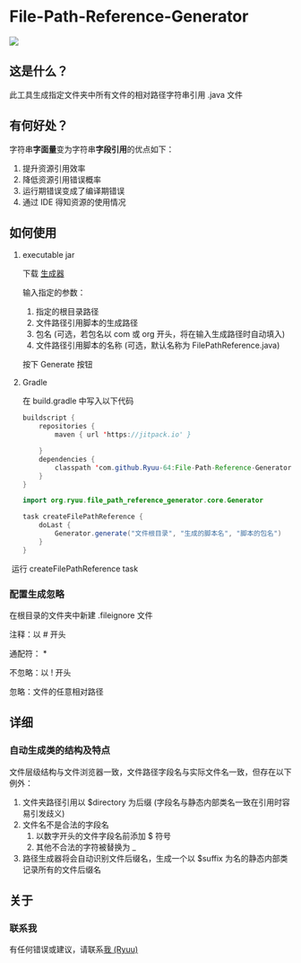 # File-Path-Reference-Generator

[![](https://jitpack.io/v/Ryuu-64/File-Path-Reference-Generator.svg)](https://jitpack.io/#Ryuu-64/File-Path-Reference-Generator)

## 这是什么？

此工具生成指定文件夹中所有文件的相对路径字符串引用 .java 文件

## 有何好处？

字符串**字面量**变为字符串**字段引用**的优点如下：

1. 提升资源引用效率
2. 降低资源引用错误概率
3. 运行期错误变成了编译期错误
4. 通过 IDE 得知资源的使用情况

## 如何使用

1. executable jar

   下载 [生成器](https://github.com/Ryuu-64/File-Path-Reference-Generator/releases/)

   输入指定的参数：

   1. 指定的根目录路径
   2. 文件路径引用脚本的生成路径
   3. 包名 (可选，若包名以 com 或 org 开头，将在输入生成路径时自动填入)
   4. 文件路径引用脚本的名称 (可选，默认名称为 FilePathReference.java)

   按下 Generate 按钮

2. Gradle

   在 build.gradle 中写入以下代码

   ```java
   buildscript {
       repositories {
           maven { url 'https://jitpack.io' }
   
       }
       dependencies {
           classpath 'com.github.Ryuu-64:File-Path-Reference-Generator:Tag' // 输入您需要的 Tag
       }
   }
   
   import org.ryuu.file_path_reference_generator.core.Generator
   
   task createFilePathReference {
       doLast {
           Generator.generate("文件根目录", "生成的脚本名", "脚本的包名")
       }
   }
   ```

​		运行 createFilePathReference task

### 配置生成忽略

在根目录的文件夹中新建 .fileignore 文件

注释：以 \# 开头

通配符： \*

不忽略：以 ! 开头

忽略：文件的任意相对路径

## 详细

### 自动生成类的结构及特点

文件层级结构与文件浏览器一致，文件路径字段名与实际文件名一致，但存在以下例外：

1. 文件夹路径引用以 $directory 为后缀 (字段名与静态内部类名一致在引用时容易引发歧义)
2. 文件名不是合法的字段名
   1. 以数字开头的文件字段名前添加 $ 符号
   2. 其他不合法的字符被替换为 _
3. 路径生成器将会自动识别文件后缀名，生成一个以 $suffix 为名的静态内部类记录所有的文件后缀名

## 关于

### 联系我

有任何错误或建议，请联系[我 (Ryuu)](2357622935@qq.com)
